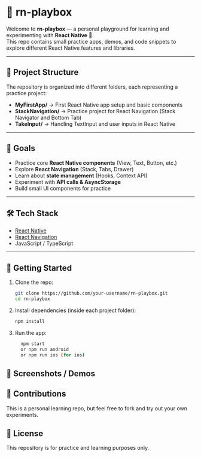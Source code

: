 # 📱 rn-playbox

Welcome to **rn-playbox** — a personal playground for learning and experimenting with **React Native** 🚀.  
This repo contains small practice apps, demos, and code snippets to explore different React Native features and libraries.

---

## 📂 Project Structure
The repository is organized into different folders, each representing a practice project:

- **MyFirstApp/** → First React Native app setup and basic components  
- **StackNavigation/** → Practice project for React Navigation (Stack Navigator and Bottom Tab)  
- **TakeInput/** → Handling TextInput and user inputs in React Native  

---

## 🎯 Goals
- Practice core **React Native components** (View, Text, Button, etc.)  
- Explore **React Navigation** (Stack, Tabs, Drawer)  
- Learn about **state management** (Hooks, Context API)  
- Experiment with **API calls & AsyncStorage**  
- Build small UI components for practice  

---

## 🛠️ Tech Stack
- [React Native](https://reactnative.dev/)  
- [React Navigation](https://reactnavigation.org/)  
- JavaScript / TypeScript  

---

## 🚀 Getting Started

1. Clone the repo:
   ```bash
   git clone https://github.com/your-username/rn-playbox.git
   cd rn-playbox

   ```
2. Install dependencies (inside each project folder):
   ```bash
   npm install
    ```
3. Run the app:
    ```bash
      npm start
      or npm run android
      or npm run ios (for ios)
    ```

## 📸 Screenshots / Demos


## 🤝 Contributions
This is a personal learning repo, but feel free to fork and try out your own experiments.

## 📜 License
This repository is for practice and learning purposes only.
